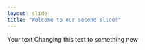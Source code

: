 ```yaml
---
layout: slide
title: "Welcome to our second slide!"
---
```

Your text
Changing this text to something new
